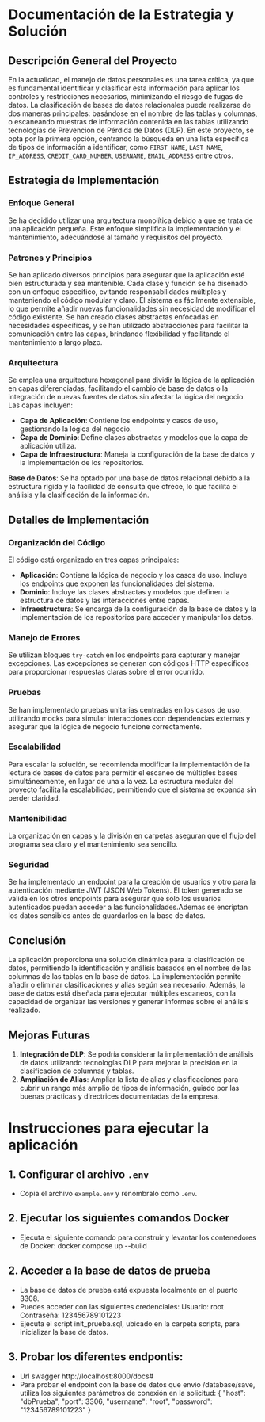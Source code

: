 # Documentación de la Estrategia y Solución

## Descripción General del Proyecto
En la actualidad, el manejo de datos personales es una tarea crítica, ya que es fundamental identificar y clasificar esta información para aplicar los controles y restricciones necesarios, minimizando el riesgo de fugas de datos. La clasificación de bases de datos relacionales puede realizarse de dos maneras principales: basándose en el nombre de las tablas y columnas, o escaneando muestras de información contenida en las tablas utilizando tecnologías de Prevención de Pérdida de Datos (DLP). En este proyecto, se opta por la primera opción, centrando la búsqueda en una lista específica de tipos de información a identificar, como `FIRST_NAME`, `LAST_NAME`, `IP_ADDRESS`, `CREDIT_CARD_NUMBER`, `USERNAME`, `EMAIL_ADDRESS` entre otros.

## Estrategia de Implementación

### Enfoque General
Se ha decidido utilizar una arquitectura monolítica debido a que se trata de una aplicación pequeña. Este enfoque simplifica la implementación y el mantenimiento, adecuándose al tamaño y requisitos del proyecto.

### Patrones y Principios
Se han aplicado diversos principios para asegurar que la aplicación esté bien estructurada y sea mantenible. Cada clase y función se ha diseñado con un enfoque específico, evitando responsabilidades múltiples y manteniendo el código modular y claro. El sistema es fácilmente extensible, lo que permite añadir nuevas funcionalidades sin necesidad de modificar el código existente. Se han creado clases abstractas enfocadas en necesidades específicas, y se han utilizado abstracciones para facilitar la comunicación entre las capas, brindando flexibilidad y facilitando el mantenimiento a largo plazo.

### Arquitectura
Se emplea una arquitectura hexagonal para dividir la lógica de la aplicación en capas diferenciadas, facilitando el cambio de base de datos o la integración de nuevas fuentes de datos sin afectar la lógica del negocio. Las capas incluyen:

- **Capa de Aplicación**: Contiene los endpoints y casos de uso, gestionando la lógica del negocio.
- **Capa de Dominio**: Define clases abstractas y modelos que la capa de aplicación utiliza.
- **Capa de Infraestructura**: Maneja la configuración de la base de datos y la implementación de los repositorios.

**Base de Datos**: Se ha optado por una base de datos relacional debido a la estructura rígida y la facilidad de consulta que ofrece, lo que facilita el análisis y la clasificación de la información.

## Detalles de Implementación

### Organización del Código
El código está organizado en tres capas principales:
- **Aplicación**: Contiene la lógica de negocio y los casos de uso. Incluye los endpoints que exponen las funcionalidades del sistema.
- **Dominio**: Incluye las clases abstractas y modelos que definen la estructura de datos y las interacciones entre capas.
- **Infraestructura**: Se encarga de la configuración de la base de datos y la implementación de los repositorios para acceder y manipular los datos.

### Manejo de Errores
Se utilizan bloques `try-catch` en los endpoints para capturar y manejar excepciones. Las excepciones se generan con códigos HTTP específicos para proporcionar respuestas claras sobre el error ocurrido.

### Pruebas
Se han implementado pruebas unitarias centradas en los casos de uso, utilizando mocks para simular interacciones con dependencias externas y asegurar que la lógica de negocio funcione correctamente.

### Escalabilidad
Para escalar la solución, se recomienda modificar la implementación de la lectura de bases de datos para permitir el escaneo de múltiples bases simultáneamente, en lugar de una a la vez. La estructura modular del proyecto facilita la escalabilidad, permitiendo que el sistema se expanda sin perder claridad.

### Mantenibilidad
La organización en capas y la división en carpetas aseguran que el flujo del programa sea claro y el mantenimiento sea sencillo.

### Seguridad
Se ha implementado un endpoint para la creación de usuarios y otro para la autenticación mediante JWT (JSON Web Tokens). El token generado se valida en los otros endpoints para asegurar que solo los usuarios autenticados puedan acceder a las funcionalidades.Ademas se encriptan los datos sensibles antes de guardarlos en la base de datos.

## Conclusión
La aplicación proporciona una solución dinámica para la clasificación de datos, permitiendo la identificación y análisis basados en el nombre de las columnas de las tablas en la base de datos. La implementación permite añadir o eliminar clasificaciones y alias según sea necesario. Además, la base de datos está diseñada para ejecutar múltiples escaneos, con la capacidad de organizar las versiones y generar informes sobre el análisis realizado.

## Mejoras Futuras
1. **Integración de DLP**: Se podría considerar la implementación de análisis de datos utilizando tecnologías DLP para mejorar la precisión en la clasificación de columnas y tablas.
2. **Ampliación de Alias**: Ampliar la lista de alias y clasificaciones para cubrir un rango más amplio de tipos de información, guiado por las buenas prácticas y directrices documentadas de la empresa.


# Instrucciones para ejecutar la aplicación
## 1. Configurar el archivo `.env`
- Copia el archivo `example.env` y renómbralo como `.env`.

## 2. Ejecutar los siguientes comandos Docker

- Ejecuta el siguiente comando para construir y levantar los contenedores de Docker:
  docker compose up --build

## 2. Acceder a la base de datos de prueba
- La base de datos de prueba está expuesta localmente en el puerto 3308. 
- Puedes acceder con las siguientes credenciales:
  Usuario: root
  Contraseña: 123456789101223
- Ejecuta el script init_prueba.sql, ubicado en la carpeta scripts, para inicializar la base de datos.

## 3. Probar los diferentes endpontis:
- Url swagger http://localhost:8000/docs# 
- Para probar el endpoint con la base de datos que envio /database/save, utiliza los siguientes parámetros de conexión en la solicitud:
{
  "host": "dbPrueba",
  "port": 3306,
  "username": "root",
  "password": "123456789101223"
}

